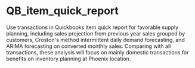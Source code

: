 # QB_item_quick_report
Use transactions in Quickbooks item quick report for favorable supply planning, including sales projection from previous year sales grouped by customers, Croston's method intermittent daily demand forecasting, and ARIMA forecasting on converted monthly sales. Comparing with all transactions, these analysis will focus on mainly domestic transactions for benefits on inventory planning at Phoenix location.
